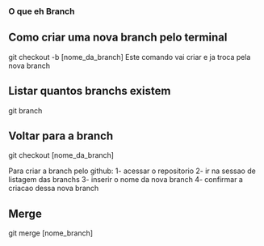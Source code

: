 ### O que eh Branch

## Como criar uma nova branch pelo terminal
git checkout -b [nome_da_branch]
Este comando vai criar e ja troca pela nova branch

## Listar quantos branchs existem
git branch 

## Voltar para a branch 
git checkout [nome_da_branch]

Para criar a branch pelo github:
1- acessar o repositorio 
2- ir na sessao de listagem das branchs 
3- inserir o nome da nova branch
4- confirmar a criacao dessa nova branch 

## Merge 
git merge [nome_branch]

